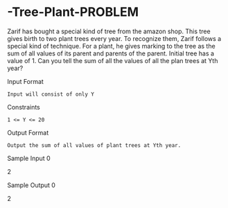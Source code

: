 # -Tree-Plant-PROBLEM
Zarif has bought a special kind of tree from the amazon shop. This tree gives birth to two plant trees every year. To recognize them, Zarif follows a special kind of technique. For a plant, he gives marking to the tree as the sum of all values of its parent and parents of the parent. Initial tree has a value of 1. Can you tell the sum of all the values of all the plan trees at Yth year?

Input Format

    Input will consist of only Y

Constraints

    1 <= Y <= 20

Output Format

    Output the sum of all values of plant trees at Yth year.

Sample Input 0

2

Sample Output 0

2

